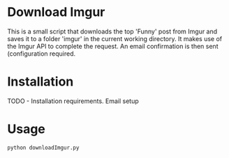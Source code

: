 # Download Imgur
This is a small script that downloads the top 'Funny' post from Imgur and saves it to a folder 'imgur' in the current working directory. It makes use of the Imgur API to complete the request. An email confirmation is then sent (configuration required.

# Installation
TODO - Installation requirements. Email setup

# Usage
```python
python downloadImgur.py
```
